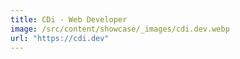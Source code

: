 ```yaml
---
title: CDi - Web Developer
image: /src/content/showcase/_images/cdi.dev.webp
url: "https://cdi.dev"
---
```

